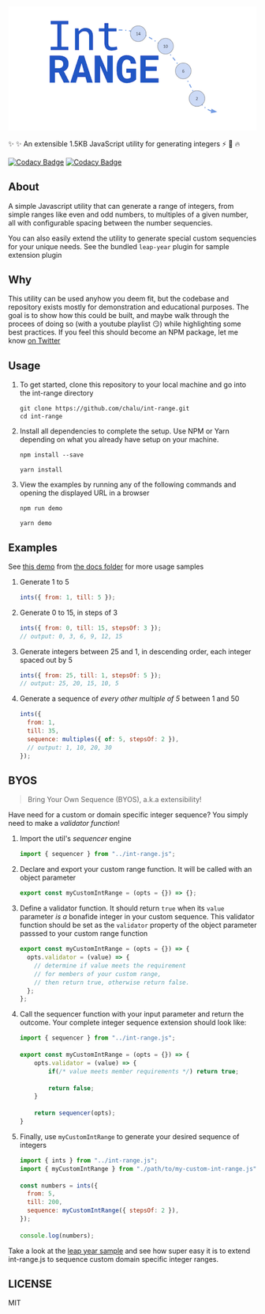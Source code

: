 <img src="./demo/ints.png">

:sparkles: :sparkles: An extensible 1.5KB JavaScript utility for generating integers :zap: :muscle: :fire:

[![Codacy Badge](https://api.codacy.com/project/badge/Grade/d9e9f0f2f0134e538327a072606dec71)](https://www.codacy.com/manual/chalu/int-range?utm_source=github.com&utm_medium=referral&utm_content=chalu/int-range&utm_campaign=Badge_Grade) [![Codacy Badge](https://api.codacy.com/project/badge/Coverage/d9e9f0f2f0134e538327a072606dec71)](https://www.codacy.com/manual/chalu/int-range?utm_source=github.com&utm_medium=referral&utm_content=chalu/int-range&utm_campaign=Badge_Coverage)

## About

A simple Javascript utility that can generate a range of integers, from simple ranges like even and odd numbers, to multiples of a given number, all with configurable spacing between the number sequencies.

You can also easily extend the utility to generate special custom sequencies for your unique needs. See the bundled `leap-year` plugin for sample extension plugin

## Why

This utility can be used anyhow you deem fit, but the codebase and repository exists mostly for demonstration and educational purposes. The goal is to show how this could be built, and maybe walk through the procees of doing so (with a youtube playlist :smirk:) while highlighting some best practices. If you feel this should become an NPM package, let me know [on Twitter](https://twitter.com/chaluwa)

## Usage

1.  To get started, clone this repository to your local machine and go into the int-range directory

    ```console
    git clone https://github.com/chalu/int-range.git
    cd int-range
    ```

2.  Install all dependencies to complete the setup. Use NPM or Yarn depending on what you already have setup on your machine.

    ```console
    npm install --save
    ```

    ```console
    yarn install
    ```

3.  View the examples by running any of the following commands and opening the displayed URL in a browser

    ```console
    npm run demo
    ```

    ```console
    yarn demo
    ```

## Examples

See [this demo](https://chalu.github.io/int-range/index.html) from [the docs folder](https://github.com/chalu/int-range/tree/master/docs) for more usage samples

1.  Generate 1 to 5

    ```javascript
    ints({ from: 1, till: 5 });
    ```

2.  Generate 0 to 15, in steps of 3

    ```javascript
    ints({ from: 0, till: 15, stepsOf: 3 });
    // output: 0, 3, 6, 9, 12, 15
    ```

3.  Generate integers between 25 and 1, in descending order, each integer spaced out by 5

    ```javascript
    ints({ from: 25, till: 1, stepsOf: 5 });
    // output: 25, 20, 15, 10, 5
    ```

4.  Generate a sequence of _every other multiple of 5_ between 1 and 50
    ```javascript
    ints({
      from: 1,
      till: 35,
      sequence: multiples({ of: 5, stepsOf: 2 }),
      // output: 1, 10, 20, 30
    });
    ```

## BYOS

> Bring Your Own Sequence (BYOS), a.k.a extensibility!

Have need for a custom or domain specific integer sequence? You simply need to make a _validator function_!

1.  Import the util's _sequencer_ engine

    ```javascript
    import { sequencer } from "../int-range.js";
    ```

2.  Declare and export your custom range function. It will be called with an object parameter

    ```javascript
    export const myCustomIntRange = (opts = {}) => {};
    ```

3.  Define a validator function. It should return `true` when its `value` parameter _is a_ bonafide integer in your custom sequence. This validator function should be set as the `validator` property of the object parameter passsed to your custom range function

    ```javascript
    export const myCustomIntRange = (opts = {}) => {
      opts.validator = (value) => {
        // determine if value meets the requirement
        // for members of your custom range,
        // then return true, otherwise return false.
      };
    };
    ```

4.  Call the sequencer function with your input parameter and return the outcome. Your complete integer sequence extension should look like:

    ```javascript
    import { sequencer } from "../int-range.js";

    export const myCustomIntRange = (opts = {}) => {
        opts.validator = (value) => {
            if(/* value meets member requirements */) return true;

            return false;
        }

        return sequencer(opts);
    }
    ```

5.  Finally, use `myCustomIntRange` to generate your desired sequence of integers

    ```javascript
    import { ints } from "../int-range.js";
    import { myCustomIntRange } from "./path/to/my-custom-int-range.js";

    const numbers = ints({
      from: 5,
      till: 200,
      sequence: myCustomIntRange({ stepsOf: 2 }),
    });

    console.log(numbers);
    ```

Take a look at the [leap year sample](https://github.com/chalu/int-range/blob/master/src/plugins/leap-year.js) and see how super easy it is to extend int-range.js to sequence custom domain specific integer ranges.

## LICENSE

MIT

